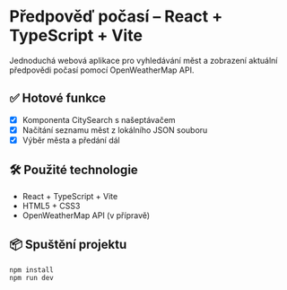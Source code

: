 # Předpověď počasí – React + TypeScript + Vite

Jednoduchá webová aplikace pro vyhledávání měst a zobrazení aktuální předpovědi počasí pomocí OpenWeatherMap API.

## ✅ Hotové funkce

- [x] Komponenta CitySearch s našeptávačem
- [x] Načítání seznamu měst z lokálního JSON souboru
- [x] Výběr města a předání dál

## 🛠️ Použité technologie

- React + TypeScript + Vite
- HTML5 + CSS3
- OpenWeatherMap API (v přípravě)

## 📦 Spuštění projektu

```bash
npm install
npm run dev




